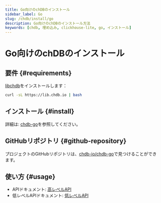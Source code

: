 ```yaml
---
title: Go向けのchDBのインストール
sidebar_label: Go
slug: /chdb/install/go
description: Go向けのchDBのインストール方法
keywords: [chdb, 埋め込み, clickhouse-lite, go, インストール]
---
```


# Go向けのchDBのインストール

## 要件 {#requirements}

[libchdb](https://github.com/chdb-io/chdb)をインストールします：

```bash
curl -sL https://lib.chdb.io | bash
```

## インストール {#install}

詳細は: [chdb-go](https://github.com/chdb-io/chdb-go)を参照してください。

## GitHubリポジトリ {#github-repository}

プロジェクトのGitHubリポジトリは、[chdb-io/chdb-go](https://github.com/chdb-io/chdb-go)で見つけることができます。

## 使い方 {#usage}

- APIドキュメント: [高レベルAPI](https://github.com/chdb-io/chdb-go/blob/main/chdb.md)
- 低レベルAPIドキュメント: [低レベルAPI](https://github.com/chdb-io/chdb-go/blob/main/lowApi.md)
